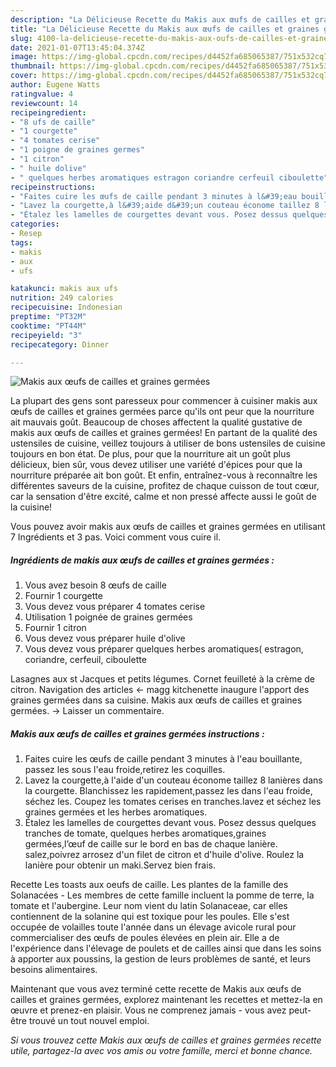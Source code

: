 ```yaml
---
description: "La Délicieuse Recette du Makis aux œufs de cailles et graines germées"
title: "La Délicieuse Recette du Makis aux œufs de cailles et graines germées"
slug: 4100-la-delicieuse-recette-du-makis-aux-oufs-de-cailles-et-graines-germees
date: 2021-01-07T13:45:04.374Z
image: https://img-global.cpcdn.com/recipes/d4452fa685065387/751x532cq70/makis-aux-oeufs-de-cailles-et-graines-germees-photo-principale-de-la-recette.jpg
thumbnail: https://img-global.cpcdn.com/recipes/d4452fa685065387/751x532cq70/makis-aux-oeufs-de-cailles-et-graines-germees-photo-principale-de-la-recette.jpg
cover: https://img-global.cpcdn.com/recipes/d4452fa685065387/751x532cq70/makis-aux-oeufs-de-cailles-et-graines-germees-photo-principale-de-la-recette.jpg
author: Eugene Watts
ratingvalue: 4
reviewcount: 14
recipeingredient:
- "8 ufs de caille"
- "1 courgette"
- "4 tomates cerise"
- "1 poigne de graines germes"
- "1 citron"
- " huile dolive"
- " quelques herbes aromatiques estragon coriandre cerfeuil ciboulette"
recipeinstructions:
- "Faites cuire les œufs de caille pendant 3 minutes à l&#39;eau bouillante, passez les sous l&#39;eau froide,retirez les coquilles."
- "Lavez la courgette,à l&#39;aide d&#39;un couteau économe taillez 8 lanières dans la courgette. Blanchissez les rapidement,passez les dans l&#39;eau froide, séchez les. Coupez les tomates cerises en tranches.lavez et séchez les graines germées et les herbes aromatiques."
- "Étalez les lamelles de courgettes devant vous. Posez dessus quelques tranches de tomate, quelques herbes aromatiques,graines germées,l’œuf de caille sur le bord en bas de chaque lanière. salez,poivrez arrosez d&#39;un filet de citron et d&#39;huile d&#39;olive. Roulez la lanière pour obtenir un maki.Servez bien frais."
categories:
- Resep
tags:
- makis
- aux
- ufs

katakunci: makis aux ufs 
nutrition: 249 calories
recipecuisine: Indonesian
preptime: "PT32M"
cooktime: "PT44M"
recipeyield: "3"
recipecategory: Dinner

---
```



![Makis aux œufs de cailles et graines germées](https://img-global.cpcdn.com/recipes/d4452fa685065387/751x532cq70/makis-aux-oeufs-de-cailles-et-graines-germees-photo-principale-de-la-recette.jpg)

La plupart des gens sont paresseux pour commencer à cuisiner makis aux œufs de cailles et graines germées parce qu'ils ont peur que la nourriture ait mauvais goût. Beaucoup de choses affectent la qualité gustative de makis aux œufs de cailles et graines germées! En partant de la qualité des ustensiles de cuisine, veillez toujours à utiliser de bons ustensiles de cuisine toujours en bon état. De plus, pour que la nourriture ait un goût plus délicieux, bien sûr, vous devez utiliser une variété d'épices pour que la nourriture préparée ait bon goût. Et enfin, entraînez-vous à reconnaître les différentes saveurs de la cuisine, profitez de chaque cuisson de tout cœur, car la sensation d'être excité, calme et non pressé affecte aussi le goût de la cuisine!

<!--inarticleads1-->

Vous pouvez avoir makis aux œufs de cailles et graines germées en utilisant 7 Ingrédients et 3 pas. Voici comment vous cuire il.

##### Ingrédients de makis aux œufs de cailles et graines germées :

1. Vous avez besoin 8 œufs de caille
1. Fournir 1 courgette
1. Vous devez vous préparer 4 tomates cerise
1. Utilisation 1 poignée de graines germées
1. Fournir 1 citron
1. Vous devez vous préparer  huile d&#39;olive
1. Vous devez vous préparer  quelques herbes aromatiques( estragon, coriandre, cerfeuil, ciboulette


Lasagnes aux st Jacques et petits légumes. Cornet feuilleté à la crème de citron. Navigation des articles ← magg kitchenette inaugure l&#39;apport des graines germées dans sa cuisine. Makis aux œufs de cailles et graines germées. → Laisser un commentaire. 

<!--inarticleads2-->

##### Makis aux œufs de cailles et graines germées instructions :

1. Faites cuire les œufs de caille pendant 3 minutes à l&#39;eau bouillante, passez les sous l&#39;eau froide,retirez les coquilles.
1. Lavez la courgette,à l&#39;aide d&#39;un couteau économe taillez 8 lanières dans la courgette. Blanchissez les rapidement,passez les dans l&#39;eau froide, séchez les. Coupez les tomates cerises en tranches.lavez et séchez les graines germées et les herbes aromatiques.
1. Étalez les lamelles de courgettes devant vous. Posez dessus quelques tranches de tomate, quelques herbes aromatiques,graines germées,l’œuf de caille sur le bord en bas de chaque lanière. salez,poivrez arrosez d&#39;un filet de citron et d&#39;huile d&#39;olive. Roulez la lanière pour obtenir un maki.Servez bien frais.


Recette Les toasts aux oeufs de caille. Les plantes de la famille des Solanacées - Les membres de cette famille incluent la pomme de terre, la tomate et l&#39;aubergine. Leur nom vient du latin Solanaceae, car elles contiennent de la solanine qui est toxique pour les poules. Elle s&#39;est occupée de volailles toute l&#39;année dans un élevage avicole rural pour commercialiser des œufs de poules élevées en plein air. Elle a de l&#39;expérience dans l&#39;élevage de poulets et de cailles ainsi que dans les soins à apporter aux poussins, la gestion de leurs problèmes de santé, et leurs besoins alimentaires. 

<!--inarticleads1-->

<p>
Maintenant que vous avez terminé cette recette de Makis aux œufs de cailles et graines germées, explorez maintenant les recettes et mettez-la en œuvre et prenez-en plaisir. Vous ne comprenez jamais - vous avez peut-être trouvé un tout nouvel emploi.
</p>

<p>
<i>Si vous trouvez cette Makis aux œufs de cailles et graines germées recette utile, partagez-la avec vos amis ou votre famille, merci et bonne chance.</i>
</p>
